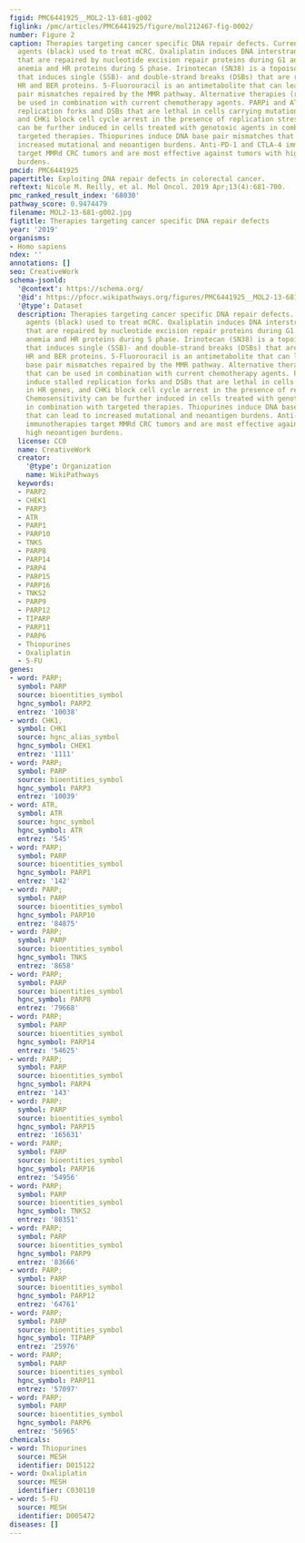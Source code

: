 ```yaml
---
figid: PMC6441925__MOL2-13-681-g002
figlink: /pmc/articles/PMC6441925/figure/mol212467-fig-0002/
number: Figure 2
caption: Therapies targeting cancer specific DNA repair defects. Current chemotherapy
  agents (black) used to treat mCRC. Oxaliplatin induces DNA interstrand cross‐links
  that are repaired by nucleotide excision repair proteins during G1 and by Fanconi
  anemia and HR proteins during S phase. Irinotecan (SN38) is a topoisomerase inhibitor
  that induces single (SSB)‐ and double‐strand breaks (DSBs) that are repaired by
  HR and BER proteins. 5‐Fluorouracil is an antimetabolite that can lead to DNA base
  pair mismatches repaired by the MMR pathway. Alternative therapies (red) that can
  be used in combination with current chemotherapy agents. PARPi and ATRi induce stalled
  replication forks and DSBs that are lethal in cells carrying mutations in HR genes,
  and CHKi block cell cycle arrest in the presence of replication stress. Chemosensitivity
  can be further induced in cells treated with genotoxic agents in combination with
  targeted therapies. Thiopurines induce DNA base pair mismatches that can lead to
  increased mutational and neoantigen burdens. Anti‐PD‐1 and CTLA‐4 immunotherapies
  target MMRd CRC tumors and are most effective against tumors with high neoantigen
  burdens.
pmcid: PMC6441925
papertitle: Exploiting DNA repair defects in colorectal cancer.
reftext: Nicole M. Reilly, et al. Mol Oncol. 2019 Apr;13(4):681-700.
pmc_ranked_result_index: '68030'
pathway_score: 0.9474479
filename: MOL2-13-681-g002.jpg
figtitle: Therapies targeting cancer specific DNA repair defects
year: '2019'
organisms:
- Homo sapiens
ndex: ''
annotations: []
seo: CreativeWork
schema-jsonld:
  '@context': https://schema.org/
  '@id': https://pfocr.wikipathways.org/figures/PMC6441925__MOL2-13-681-g002.html
  '@type': Dataset
  description: Therapies targeting cancer specific DNA repair defects. Current chemotherapy
    agents (black) used to treat mCRC. Oxaliplatin induces DNA interstrand cross‐links
    that are repaired by nucleotide excision repair proteins during G1 and by Fanconi
    anemia and HR proteins during S phase. Irinotecan (SN38) is a topoisomerase inhibitor
    that induces single (SSB)‐ and double‐strand breaks (DSBs) that are repaired by
    HR and BER proteins. 5‐Fluorouracil is an antimetabolite that can lead to DNA
    base pair mismatches repaired by the MMR pathway. Alternative therapies (red)
    that can be used in combination with current chemotherapy agents. PARPi and ATRi
    induce stalled replication forks and DSBs that are lethal in cells carrying mutations
    in HR genes, and CHKi block cell cycle arrest in the presence of replication stress.
    Chemosensitivity can be further induced in cells treated with genotoxic agents
    in combination with targeted therapies. Thiopurines induce DNA base pair mismatches
    that can lead to increased mutational and neoantigen burdens. Anti‐PD‐1 and CTLA‐4
    immunotherapies target MMRd CRC tumors and are most effective against tumors with
    high neoantigen burdens.
  license: CC0
  name: CreativeWork
  creator:
    '@type': Organization
    name: WikiPathways
  keywords:
  - PARP2
  - CHEK1
  - PARP3
  - ATR
  - PARP1
  - PARP10
  - TNKS
  - PARP8
  - PARP14
  - PARP4
  - PARP15
  - PARP16
  - TNKS2
  - PARP9
  - PARP12
  - TIPARP
  - PARP11
  - PARP6
  - Thiopurines
  - Oxaliplatin
  - 5-FU
genes:
- word: PARP;
  symbol: PARP
  source: bioentities_symbol
  hgnc_symbol: PARP2
  entrez: '10038'
- word: CHK1,
  symbol: CHK1
  source: hgnc_alias_symbol
  hgnc_symbol: CHEK1
  entrez: '1111'
- word: PARP;
  symbol: PARP
  source: bioentities_symbol
  hgnc_symbol: PARP3
  entrez: '10039'
- word: ATR,
  symbol: ATR
  source: hgnc_symbol
  hgnc_symbol: ATR
  entrez: '545'
- word: PARP;
  symbol: PARP
  source: bioentities_symbol
  hgnc_symbol: PARP1
  entrez: '142'
- word: PARP;
  symbol: PARP
  source: bioentities_symbol
  hgnc_symbol: PARP10
  entrez: '84875'
- word: PARP;
  symbol: PARP
  source: bioentities_symbol
  hgnc_symbol: TNKS
  entrez: '8658'
- word: PARP;
  symbol: PARP
  source: bioentities_symbol
  hgnc_symbol: PARP8
  entrez: '79668'
- word: PARP;
  symbol: PARP
  source: bioentities_symbol
  hgnc_symbol: PARP14
  entrez: '54625'
- word: PARP;
  symbol: PARP
  source: bioentities_symbol
  hgnc_symbol: PARP4
  entrez: '143'
- word: PARP;
  symbol: PARP
  source: bioentities_symbol
  hgnc_symbol: PARP15
  entrez: '165631'
- word: PARP;
  symbol: PARP
  source: bioentities_symbol
  hgnc_symbol: PARP16
  entrez: '54956'
- word: PARP;
  symbol: PARP
  source: bioentities_symbol
  hgnc_symbol: TNKS2
  entrez: '80351'
- word: PARP;
  symbol: PARP
  source: bioentities_symbol
  hgnc_symbol: PARP9
  entrez: '83666'
- word: PARP;
  symbol: PARP
  source: bioentities_symbol
  hgnc_symbol: PARP12
  entrez: '64761'
- word: PARP;
  symbol: PARP
  source: bioentities_symbol
  hgnc_symbol: TIPARP
  entrez: '25976'
- word: PARP;
  symbol: PARP
  source: bioentities_symbol
  hgnc_symbol: PARP11
  entrez: '57097'
- word: PARP;
  symbol: PARP
  source: bioentities_symbol
  hgnc_symbol: PARP6
  entrez: '56965'
chemicals:
- word: Thiopurines
  source: MESH
  identifier: D015122
- word: Oxaliplatin
  source: MESH
  identifier: C030110
- word: 5-FU
  source: MESH
  identifier: D005472
diseases: []
---
```

